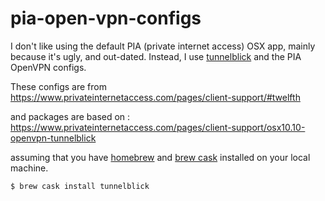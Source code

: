 # pia-open-vpn-configs

I don't like using the default PIA (private internet access) OSX app, mainly because it's ugly, and out-dated. Instead, I use [tunnelblick](https://tunnelblick.net) and the PIA OpenVPN configs.

These configs are from https://www.privateinternetaccess.com/pages/client-support/#twelfth

and packages are based on : https://www.privateinternetaccess.com/pages/client-support/osx10.10-openvpn-tunnelblick

assuming that you have [homebrew](http://brew.sh/) and [brew cask](http://caskroom.io/) installed on your local machine.

`$ brew cask install tunnelblick`
